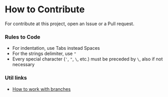 # How to Contribute
For contribute at this project, open an Issue or a Pull request.

### Rules to Code

* For indentation, use Tabs instead Spaces
* For the strings delimiter, use `"`
* Every special character (`'`, `"`, `\`, etc.) must be preceded by `\`, also if not necessary

### Util links

* [How to work with branches](https://www.robinwieruch.de/git-team-workflow)

